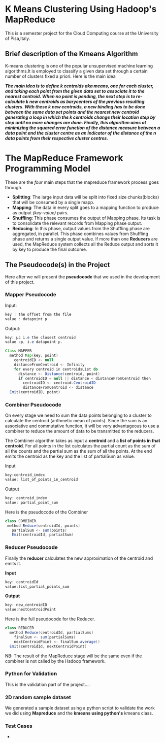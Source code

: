 # K Means Clustering Using Hadoop's MapReduce
This is a semester project for the Cloud Computing course at the University of Pisa,Italy.
## Brief description of the Kmeans Algorithm
K-means clustering is one of the popular unsupervised machine learning algorithms.It is employed to classify a given data set through a 
certain number of clusters fixed a priori.
Here is the main idea 

***The main idea is to define *k* centroids aka means, one for each cluster, and taking each point from the given data set to associate it to the nearest centroid. When no point is pending, the next step is to re-calculate k new centroids as barycenters of the previous resulting clusters. With these k new centroids, a new binding has to be done between the same data set points and the nearest new centroid generating a loop in which the k centroids change their location step by step until no more changes are done. Finally, this algorithm aims at minimizing the squared error function of the distance measure between a data point and the cluster centre as an indicator of the distance of the *n* data points from their respective cluster centres.***

# The MapReduce Framework Programming Model
These are the *four* main steps that the mapreduce framework process goes through.
- **Splitting**: The large input data will be split into fixed size chunks(blocks) that will be consumed by a single mapp.
- **Mapping**: The data in every split goes to a mapping function to produce as output *(key-value)* pairs.
- **Shuffling**: This phase consumes the output of Mapping phase. Its task is to consolidate the relevant records from Mapping phase output. 
- **Reducing**: In this phase, output values from the Shuffling phase are aggregated, in parallel. This phase combines values from Shuffling phase and returns a single output value. If more than one **Reducers** are used, the MapReduce system collects all the Reduce output and sorts it by key to produce the final outcome.

## The Pseudocode(s) in the Project
Here after we will present the **pseudocode** that we used in the development of this project.
### Mapper Pseudocode
Input:
```java
key : the offset from the file 
value : datapoint p
```
Output: 
```java
key: µc i.e the closest centroid
value :p, i.e datapoint p.
```
```java
Class MAPPER
  method Map(key, point)
    centroidID <- null
    distanceFromCentroid <- Infinity
    for every centroid in centroidsList do
      distance <- Distance(centroid, point)
      if centroidID = null || distance < distanceFromCentroid then
        centroidID <- centroid.CentroidID
        distanceFromCentroid <- distance
  Emit(centroidID, point)
```
### Combiner Pseudocode
On every stage we need to sum the data points belonging to a cluster to calculate the centroid (arithmetic mean of points). 
Since the sum is an associative and commutative function, it will be very advantageous to use a combiner to reduce the amount 
of data to be transmitted to the reducers.

The Combiner algorithm takes as input a **centroid** and a **list of points in that centroid**. For all points in the list calculates the partial count as the sum of all the counts and the partial sum as the sum of all the points. At the end emits the centroid as the key and the list of partialSum as value.

Input
```java
key:centroid_index
value: list_of_points_in_centroid	
```
Output
```java
key: centroid_index
value: partial_point_sum
```
Here is the pseudocode of the Combiner
 ```java
class COMBINER
  method Reduce(centroidId, points)
    partialSum <- sum(points)
    Emit(centroidId, partialSum)
```
### Reducer Pseudocode
Finally the **reducer** calculates the new approximation of the centroid and emits it. 

**Input**
```java
key: centroidId
value:list_partial_points_sum
```
**Output**
```java
key: new_centroidID
value:nextCentroidPoint
```
Here is the full pseudocode for the Reducer.
```java
class REDUCER
  method Reduce(centroidId, partialSums)
    finalSum <- sum(partialSums)
    nextCentroidPoint <- finalSum.average()
  Emit(centroidId, nextCentroidPoint)
```
NB:
The result of the MapReduce stage will be the same even if the combiner is not called by the Hadoop framework.

### Python for Validation 
This is  the validation part of the project.... 

### 2D random sample dataset

We generated a sample dataset using a python script to validate the 
work we did using **Mapreduce** and the **kmeans using python's** kmeans
class.

### Test Cases
-





